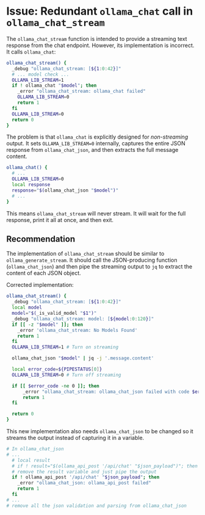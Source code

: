 # Issue: Redundant `ollama_chat` call in `ollama_chat_stream`

The `ollama_chat_stream` function is intended to provide a streaming text response from the chat endpoint. However, its implementation is incorrect. It calls `ollama_chat`:

```bash
ollama_chat_stream() {
  _debug "ollama_chat_stream: [${1:0:42}]"
  # ... model check ...
  OLLAMA_LIB_STREAM=1
  if ! ollama_chat "$model"; then
    _error "ollama_chat_stream: ollama_chat failed"
    OLLAMA_LIB_STREAM=0
    return 1
  fi
  OLLAMA_LIB_STREAM=0
  return 0
}
```

The problem is that `ollama_chat` is explicitly designed for *non-streaming* output. It sets `OLLAMA_LIB_STREAM=0` internally, captures the entire JSON response from `ollama_chat_json`, and then extracts the full message content.

```bash
ollama_chat() {
  # ...
  OLLAMA_LIB_STREAM=0
  local response
  response="$(ollama_chat_json "$model")"
  # ...
}
```

This means `ollama_chat_stream` will never stream. It will wait for the full response, print it all at once, and then exit.

## Recommendation

The implementation of `ollama_chat_stream` should be similar to `ollama_generate_stream`. It should call the JSON-producing function (`ollama_chat_json`) and then pipe the streaming output to `jq` to extract the content of each JSON object.

Corrected implementation:

```bash
ollama_chat_stream() {
  _debug "ollama_chat_stream: [${1:0:42}]"
  local model
  model="$(_is_valid_model "$1")"
  _debug "ollama_chat_stream: model: [${model:0:120}]"
  if [[ -z "$model" ]]; then
    _error 'ollama_chat_stream: No Models Found'
    return 1
  fi
  OLLAMA_LIB_STREAM=1 # Turn on streaming

  ollama_chat_json "$model" | jq -j '.message.content'

  local error_code=${PIPESTATUS[0]}
  OLLAMA_LIB_STREAM=0 # Turn off streaming

  if [[ $error_code -ne 0 ]]; then
      _error "ollama_chat_stream: ollama_chat_json failed with code $error_code"
      return 1
  fi

  return 0
}
```
This new implementation also needs `ollama_chat_json` to be changed so it streams the output instead of capturing it in a variable.

```bash
# In ollama_chat_json
# ...
  # local result
  # if ! result="$(ollama_api_post '/api/chat' "$json_payload")"; then
  # remove the result variable and just pipe the output
  if ! ollama_api_post '/api/chat' "$json_payload"; then
    _error "ollama_chat_json: ollama_api_post failed"
    return 1
  fi
# ...
# remove all the json validation and parsing from ollama_chat_json
```
